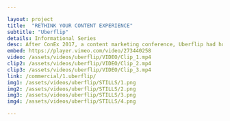 ```yaml
---

layout: project
title:  "RETHINK YOUR CONTENT EXPERIENCE"
subtitle: "Uberflip"
details: Informational Series
desc: After ConEx 2017, a content marketing conference, Uberflip had hours of material captured of the many speakers who presented. We took this material and created 12 energetic and stylistic presentation highlights. We also collaborated with music producer Dead Taylor who create 12 unique tracks for the series. 
embed: https://player.vimeo.com/video/273440258
video: /assets/videos/uberflip/VIDEO/Clip_1.mp4
clip2: /assets/videos/uberflip/VIDEO/Clip_2.mp4
clip3: /assets/videos/uberflip/VIDEO/Clip_3.mp4
link: /commercial/1.uberflip/
img1: /assets/videos/uberflip/STILLS/1.png
img2: /assets/videos/uberflip/STILLS/2.png
img3: /assets/videos/uberflip/STILLS/3.png
img4: /assets/videos/uberflip/STILLS/4.png

---
```

